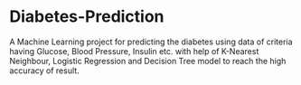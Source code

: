 # Diabetes-Prediction
A Machine Learning project for predicting the diabetes using data of criteria having Glucose, Blood Pressure, Insulin etc. with help of K-Nearest Neighbour, Logistic Regression and Decision Tree model to reach the high accuracy of result.
